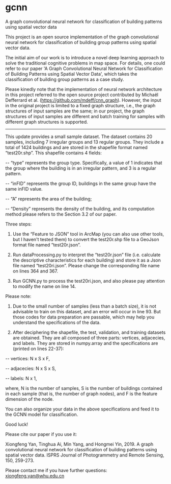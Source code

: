 # gcnn
A graph convolutional neural network for classification of building patterns using spatial vector data

This project is an open source implementation of the graph convolutional neural network for classification of building group patterns using spatial vector data.

The initial aim of our work is to introduce a novel deep learning approach to solve the traditional cognitive problems in map space. For details, one could refer to our paper 'A Graph Convolutional Neural Network for Classification of Building Patterns using Spatial Vector Data', which takes the classification of building group patterns as a case study.

Please kinedly note that the implementation of neural network architecture in this project referred to the open source project contributed by Michaël Defferrard et al. (https://github.com/mdeff/cnn_graph). However, the input in the original project is limited to a fixed graph structure, i.e., the graph structures of input samples are the same; in our project, the graph structures of input samples are different and batch training for samples with different graph structures is supported.



-------------------------

This update provides a small sample dataset. The dataset contains 20 samples, including 7 irregular groups and 13 regular groups. They include a total of 1424 buildings and are stored in the shapefile format named “test20r.shp”. This shapefile contains 4 fields:

-- “type” represents the group type. Specifically, a value of 1 indicates that the group where the building is in an irregular pattern, and 3 is a regular pattern.

-- “inFID” represents the group ID, buildings in the same group have the same inFID value.

-- “A” represents the area of the building;

-- “Density” represents the density of the building, and its computation method please refers to the Section 3.2 of our paper.



Three steps:

1. Use the “Feature to JSON” tool in ArcMap (you can also use other tools, but I haven't tested them) to convert the test20r.shp file to a GeoJson format file named “test20r.json”.

2. Run dataProcessing.py to interpret the “test20r.json” file (i.e. calculate the descriptive characteristics for each building) and store it as a Json file named “test20ri.json”. Please change the corresponding file name on lines 364 and 367.

3. Run GCNN.py to process the test20ri.json, and also please pay attention to modify the name on line 14.


Please note:
1. Due to the small number of samples (less than a batch size), it is not advisable to train on this dataset, and an error will occur in line 93. But those codes for data preparation are passable, which may help you understand the specifications of the data.

2. After deciphering the shapefile, the test, validation, and training datasets are obtained. They are all composed of three parts: vertices, adjacecies, and labels. They are stored in numpy.array and the specifications are (printed on lines 22-37):

 -- vertices: N x S x F,
 
 -- adjacecies: N x S x S,
 
 -- labels: N x 1,
 
where, N is the number of samples, S is the number of buildings contained in each sample (that is, the number of graph nodes), and F is the feature dimension of the node.

You can also organize your data in the above specifications and feed it to the GCNN model for classification. 

Good luck!



Please cite our paper if you use it:

Xiongfeng Yan, Tinghua Ai, Min Yang, and Hongmei Yin, 2019. A graph convolutional neural network for classification of building patterns using spatial vector data. ISPRS Journal of Photogrammetry and Remote Sensing, 150, 259-273.



Please contact me if you have further questions:
xiongfeng.yan@whu.edu.cn
